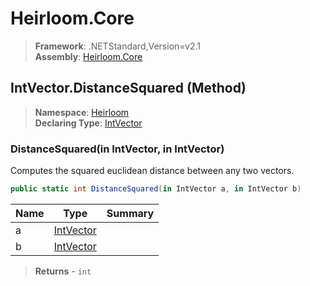 # Heirloom.Core

> **Framework**: .NETStandard,Version=v2.1  
> **Assembly**: [Heirloom.Core][0]

## IntVector.DistanceSquared (Method)

> **Namespace**: [Heirloom][0]  
> **Declaring Type**: [IntVector][1]

### DistanceSquared(in IntVector, in IntVector)

Computes the squared euclidean distance between any two vectors.

```cs
public static int DistanceSquared(in IntVector a, in IntVector b)
```

| Name | Type           | Summary |
|------|----------------|---------|
| a    | [IntVector][1] |         |
| b    | [IntVector][1] |         |

> **Returns** - `int`

[0]: ../../../Heirloom.Core.md
[1]: ../IntVector.md
